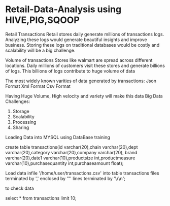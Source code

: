 # Retail-Data-Analysis using HIVE,PIG,SQOOP


Retail Transactions
Retail stores daily generate millions of transactions logs.
Analyzing these logs would generate beautiful insights and improve business.
Storing these logs on traditional databases would be costly and scalability will be a big challenge.

Volume of transactions
Stores like walmart are spread across different locations.
Daily millions of customers visit these stores and generate billions of logs.
This billions of logs 	contribute to huge volume of data

The most widely known varities of data generated by transactions:
Json Format
Xml Format
Csv Format

Having Huge Volume, High velocity and variety will make this data Big Data Challenges:
1. Storage
2. Scalability
3. Processing
4. Sharing

Loading Data into MYSQL
using DataBase training

create table transactions(id varchar(20),chain varchar(20),dept varchar(20),category varchar(20),company varchar(20),
brand varchar(20),date1 varchar(10),productsize int,productmeasure varchar(10),purchasequantity int,purchaseamount float);

Load data infile '/home/user/transactions.csv' into table transactions
files terminated by ',' enclosed by '"'
lines terminated by '\r\n';

to check data

select * from transactions limit 10;
